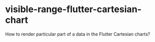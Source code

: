 # visible-range-flutter-cartesian-chart
How to render particular part of a data in the Flutter Cartesian charts?
